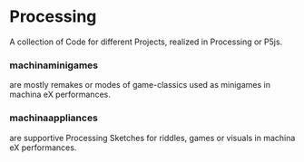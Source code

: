 # Processing

A collection of Code for different Projects, realized in Processing or P5js.

### machinaminigames 
are mostly remakes or modes of game-classics used as minigames in machina eX performances.

### machinaappliances 
are supportive Processing Sketches for riddles, games or visuals in machina eX performances. 